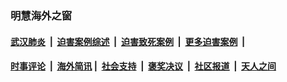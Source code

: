 
### 明慧海外之窗

####  [武汉肺炎](indexes/365.md?t=02180600) &nbsp;|&nbsp;  [迫害案例综述](indexes/328.md?t=02180600) &nbsp;|&nbsp; [迫害致死案例](indexes/277.md?t=02180600)  &nbsp;|&nbsp; [更多迫害案例](indexes/81.md?t=02180600)  &nbsp;|&nbsp; 
####  [时事评论](indexes/19.md?t=02180600) &nbsp;|&nbsp; [海外简讯](indexes/245.md?t=02180600)&nbsp;|&nbsp;  [社会支持](indexes/140.md?t=02180600) &nbsp;|&nbsp; [褒奖决议](indexes/282.md?t=02180600) &nbsp;|&nbsp; [社区报道](indexes/91.md?t=02180600)  &nbsp;|&nbsp; [天人之间](indexes/78.md?t=02180600) 

